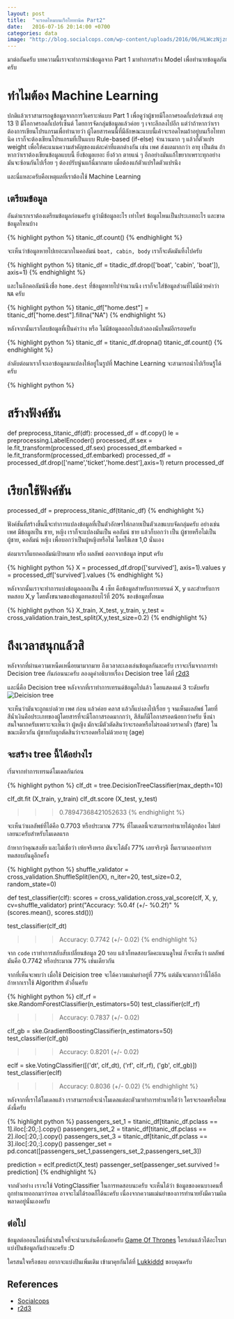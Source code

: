 ```yaml
---
layout: post
title:  "จะรอดไหมบนเรือไททานิค Part2"
date:   2016-07-16 20:14:00 +0700
categories: data
image: "http://blog.socialcops.com/wp-content/uploads/2016/06/HLWczNjzm4rW9HNZdPHJ4yrH-1920x1080.jpeg"
---
```


มาต่อกันครับ บทความนี้เราจะทำการนำข้อมูลจาก Part 1 มาทำการสร้าง Model เพื่อทำนายข้อมูลกันครับ

# ทำไมต้อง Machine Learning
ปกติแล้วเราสามารถดูข้อมูลจากการวิเคราะห์แบบ Part 1 เพื่อดูว่าผู้ชายมีโอกาศรอดกี่เปอร์เซนต์ อายุ 13 ปี มีโอกาศรอดกี่เปอร์เซ็นต์ โดยการจัดกลุ่มข้อมูลแล้วค่อย ๆ เจาะลึกลงไปอีก แต่ว่าถ้าหากว่าเราต้องการเขียนโปรแกรมเพื่อทำนายว่า ผู้โดยสารคนนี้ที่มีลักษณะแบบนี้เค้าจะรอดไหมถ้าอยู่บนเรือไททานิค เราก็จะต้องเขียนโปรแกรมที่เป็นแบบ Rule-based (if-else) จำนวนมาก ๆ แล้วก็ตัวแปร weight เพื่อให้คะแนนความสำคัญของแต่ละค่าที่แตกต่างกัน เช่น เพศ ส่งผลมากกว่า อายุ เป็นต้น ถ้าหากว่าเราต้องเขียนข้อมูลแบบนี้ ยิ่งข้อมูลเยอะ ยิ่งอ้วก ตายแน่ ๆ อีกอย่างมันแก้ไขยากเพราะทุกอย่างมันจะซ้อนกันไปเรื่อย ๆ ต้องปรับนู่นแก้นี่มากมาย เมื่อต้องแก้ตัวแปรใดตัวแปรนึง

และนี่แหละครับคือเหตุผลที่เราต้องใช้ Machine Learning

## เตรียมข้อมูล
อันดำแรกเราต้องเตรียมข้อมูลก่อนครับ ดูว่ามีข้อมูลอะไร เท่าไหร่ ข้อมูลไหนเป็นประเภทอะไร และขาดข้อมูลไหนบ้าง

{% highlight python %}
titanic_df.count()
{% endhighlight %}

จะเห็นว่าข้อมูลหายไปเยอะมากในคอลัมน์ `boat, cabin, body` เราก็จะตัดมันทิ้งไปครับ

{% highlight python %}
titanic_df = titadic_df.drop(['boat', 'cabin', 'boat']), axis=1)
{% endhighlight %}

และในอีกคอลัมน์นึงชื่อ `home.dest` ที่ข้อมูลหายไปจำนวนนึง เราก็จะใส่ข้อมูลส่วนที่ไม่มีด้วยคำว่า `NA` ครับ

{% highlight python %}
titanic_df["home.dest"] = titanic_df["home.dest"].fillna("NA")
{% endhighlight %}

หลังจากนั้นเราก็ลบข้อมูลที่เป็นค่าว่าง หรือ ไม่มีข้อมูลออกไปแล้วลองนับใหม่อีกรอบครับ

{% highlight python %}
titanic_df = titanic_df.dropna()
titanic_df.count()
{% endhighlight %}

ลำดับต่อมาเราก็จะเอาข้อมูลมาแปลงให้อยู่ในรูปที่ Machine Learning จะสามารถนำไปเรียนรู้ได้ครับ

{% highlight python %}
# สร้างฟังค์ชัน
def preprocess_titanic_df(df):
    processed_df = df.copy()
    le = preprocessing.LabelEncoder()
    processed_df.sex = le.fit_transform(processed_df.sex)
    processed_df.embarked = le.fit_transform(processed_df.embarked)
    processed_df = processed_df.drop(['name','ticket','home.dest'],axis=1)
    return processed_df

# เรียกใช้ฟังค์ชัน
processed_df = preprocess_titanic_df(titanic_df)
{% endhighlight %}

ฟังค์ชันที่สร้างขึ้นนี้จะทำการแปลงข้อมูลที่เป็นตัวอักษรให้กลายเป็นตัวเลขแบบจัดกลุ่มครับ อย่างเช่น เพศ มีข้อมูลเป็น ชาย, หญิง เราก็จะแปลงมันเป็น คอลัมน์ ชาย แล้วก็บอกว่า เป็น ผู้ชายหรือไม่เป็นผู้ชาย, คอลัมน์ หญิง เพื่อบอกว่าเป็นผู้หญิงหรือไม่ โดยใช้เลข 1,0 นั่นเอง

ต่อมาเราก็แยกคอลัมน์เป้าหมาย หรือ ผลลัพธ์ ออกจากข้อมูล input ครับ

{% highlight python %}
X = processed_df.drop(['survived'], axis=1).values
y = processed_df['survived'].values
{% endhighlight %}

หลังจากนั้นเราจะทำการแบ่งข้อมูลออกเป็น 4 เซ็ท คือข้อมูลสำหรับการเทรนด์ X, y และสำหรับการทดสอบ X,y โดยตั้งขนาดของข้อมูลทดสอบไว้ที่ 20% ของข้อมูลทั้งหมด

{% highlight python %}
X_train, X_test, y_train, y_test = cross_validation.train_test_split(X,y,test_size=0.2)
{% endhighlight %}


# ถึงเวลาสนุกแล้วสิ

หลังจากที่ผ่านความเหน็ดเหนื่อยมามากมาย ถึงเวลาละเลงเล่นข้อมูลกันละครับ เราจะเริ่มจากการทำ Decision tree กันก่อนนะครับ ลองดูคำอธิบายเรื่อง Decision tree ได้ที่ [r2d3](http://www.r2d3.us/visual-intro-to-machine-learning-part-1/)

และนี่คือ Decision tree หลังจากที่เราทำการเทรนด์ข้อมูลไปแล้ว โดยแสดงแค่ 3 ระดับครับ
![Deicision tree](http://blog.socialcops.com/wp-content/uploads/2016/06/image00.png)

จะเห็นว่ามันจะถูกแบ่งด้วย เพศ ก่อน แล้วค่อย คลาส แล้วก็แบ่งลงไปเรื่อย ๆ จนเห็นผลลัพธ์ โดยที่สีน้ำเงินคือประเภทของผู้โดยสารที่จะมีโอกาสรอดมากกว่า, สีส้มก็มีโอกาสรอดน้อยกว่าครับ ซึ่งน่าสนใจมากครับเพราะจะเห็นว่า ผู้หญิง มักจะมีตัวตัดสินว่าจะรอดหรือไม่รอดด้วยราคาตั๋ว (fare) ในขณะเดียวกัน ผู้ชายกับถูกตัดสินว่าจะรอดหรือไม่ด้วยอายุ (age)

## จะสร้าง tree นี้ได้อย่างไร
เริ่มจากทำการเทรนด์โมเดลกันก่อน

{% highlight python %}
clf_dt = tree.DecisionTreeClassifier(max_depth=10)

clf_dt.fit (X_train, y_train)
clf_dt.score (X_test, y_test)

>>> 0.78947368421052633
{% endhighlight %}

จะเห็นว่าผลลัพธ์ที่ได้คือ 0.7703 หรือประมาณ​ 77% ที่โมเดลนี้จะสามารถทำนายได้ถูกต้อง ไม่แย่เลยนะครับสำหรับโมเดลแรก

ถ้าหากว่าคุณสงสัย และไม่เชื่อว่า เห้ยจริงหรอ มันจะได้ตั้ง 77% เลยจริงๆดิ งั้นเรามาลองทำการทดสอบกันดูอีกครั้ง

{% highlight python %}
shuffle_validator = cross_validation.ShuffleSplit(len(X), n_iter=20, test_size=0.2, random_state=0)

def test_classifier(clf):
    scores = cross_validation.cross_val_score(clf, X, y, cv=shuffle_validator)
    print("Accuracy: %0.4f (+/- %0.2f)" % (scores.mean(), scores.std()))

test_classifier(clf_dt)
>>> Accuracy: 0.7742 (+/- 0.02)
{% endhighlight %}

จาก `code` เราทำการสลับสับเปลี่ยนข้อมูล 20 รอบ แล้วก็ทดสอบวัดคะแนนดูใหม่ ก็จะเห็นว่า ผลลัพธ์มันคือ 0.7742 หรือประมาณ 77% เช่นเดียวกัน

จากที่เห็นจะพบว่า เมื่อใช้ Deicision tree จะได้ความแม่นยำอยู่ที่ 77% แต่มันจะมากกว่านี้ได้อีก ถ้าหากเราใช้ Algorithm ตัวอื่นครับ

{% highlight python %}
clf_rf = ske.RandomForestClassifier(n_estimators=50)
test_classifier(clf_rf)
>>> Accuracy: 0.7837 (+/- 0.02)

clf_gb = ske.GradientBoostingClassifier(n_estimators=50)
test_classifier(clf_gb)
>>> Accuracy: 0.8201 (+/- 0.02)

eclf = ske.VotingClassifier([('dt', clf_dt), ('rf', clf_rf), ('gb', clf_gb)])
test_classifier(eclf)
>>> Accuracy: 0.8036 (+/- 0.02)
{% endhighlight %}

หลังจากที่เราได้โมเดลแล้ว เราสามารถที่จะนำโมเดลแต่ละตัวมาทำการทำนายได้ว่า ใครจะรอดหรือไหม ดังนี้ครับ

{% highlight python %}
passengers_set_1 = titanic_df[titanic_df.pclass == 1].iloc[:20,:].copy()
passengers_set_2 = titanic_df[titanic_df.pclass == 2].iloc[:20,:].copy()
passengers_set_3 = titanic_df[titanic_df.pclass == 3].iloc[:20,:].copy()
passenger_set = pd.concat([passengers_set_1,passengers_set_2,passengers_set_3])

prediction = eclf.predict(X_test)
passenger_set[passenger_set.survived != prediction]
{% endhighlight %}

จากตัวอย่าง เราจะใช้ VotingClassifier ในการทดสอบนะครับ จะเห็นได้ว่า ข้อมูลของคนบางคนทีี่ถูกทำนายออกมาว่ารอด อาจจะไม่ได้รอดก็ได้นะครับ เนื่องจากความแม่นยำของการทำนายยังมีความผิดพลาดอยู่นั่นเองครับ

## ต่อไป
ข้อมูลต่อออนไลน์ที่น่าสนใจที่จะนำมาเล่นคือนี่เลยครับ [Game Of Thrones](https://www.kaggle.com/mylesoneill/game-of-thrones) ใครเล่นแล้วได้อะไรมาแบ่งปันข้อมูลกันบ้างนะครับ :D

ใครสนใจหรือชอบ อยากจะแบ่งปันเพิ่มเติม เข้ามาคุยกันได้ที่ [Lukkiddd](http://www.facebook.com/lukkiddd) ขอบคุณครับ

## References
- [Socialcops](http://blog.socialcops.com/engineering/machine-learning-python)
- [r2d3](http://www.r2d3.us/visual-intro-to-machine-learning-part-1/)
